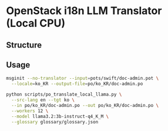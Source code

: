 # OpenStack i18n LLM Translator (Local CPU)

## Structure
## Usage
```bash
msginit --no-translator --input=pots/swift/doc-admin.pot \
  --locale=ko_KR --output-file=po/ko_KR/doc-admin.po

python scripts/po_translate_local_llama.py \
  --src-lang en --tgt ko \
  --in po/ko_KR/doc-admin.po --out po/ko_KR/doc-admin.po \
  --workers 12 \
  --model llama3.2:3b-instruct-q4_K_M \
  --glossary glossary/glossary.json
